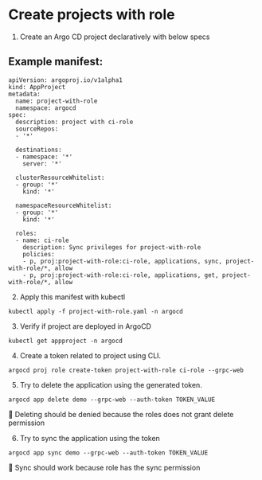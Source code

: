 # Create projects with role
1. Create an Argo CD project declaratively with below specs

Example manifest:
---
```
apiVersion: argoproj.io/v1alpha1
kind: AppProject
metadata:
  name: project-with-role
  namespace: argocd
spec:
  description: project with ci-role
  sourceRepos:
  - '*'

  destinations:
  - namespace: '*'
    server: '*'

  clusterResourceWhitelist:
  - group: '*'
    kind: '*'

  namespaceResourceWhitelist:
  - group: '*'
    kind: '*'

  roles:
  - name: ci-role
    description: Sync privileges for project-with-role
    policies:
    - p, proj:project-with-role:ci-role, applications, sync, project-with-role/*, allow
    - p, proj:project-with-role:ci-role, applications, get, project-with-role/*, allow
```
2. Apply this manifest with kubectl
```
kubectl apply -f project-with-role.yaml -n argocd
```
3. Verify if project are deployed in ArgoCD
```
kubectl get appproject -n argocd
```
4. Create a token related to project using CLI.
```
argocd proj role create-token project-with-role ci-role --grpc-web
```
5. Try to delete the application using the generated token.
```
argocd app delete demo --grpc-web --auth-token TOKEN_VALUE
```
📓 Deleting should be denied because the roles does not grant delete permission

6. Try to sync the application using the token
```
argocd app sync demo --grpc-web --auth-token TOKEN_VALUE
```
📓 Sync should work because role has the sync permission
